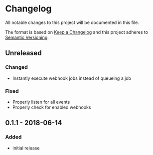 # Changelog

All notable changes to this project will be documented in this file.

The format is based on [Keep a Changelog](http://keepachangelog.com/en/1.0.0/)
and this project adheres to [Semantic Versioning](http://semver.org/spec/v2.0.0.html).

## Unreleased

### Changed
- Instantly execute webhook jobs instead of queueing a job

### Fixed
- Properly listen for all events
- Properly check for enabled webhooks

## 0.1.1 - 2018-06-14

### Added
- initial release

